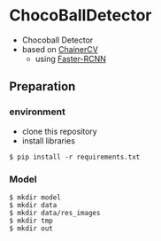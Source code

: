 # ChocoBallDetector

- Chocoball Detector
- based on [ChainerCV](https://chainercv.readthedocs.io/en/stable/#)
  - using [Faster-RCNN](https://chainercv.readthedocs.io/en/stable/reference/links/faster_rcnn.html?highlight=faster%20rcnn)

## Preparation
### environment
- clone this repository
- install libraries
```
$ pip install -r requirements.txt
```

### Model
```
$ mkdir model
$ mkdir data
$ mkdir data/res_images
$ mkdir tmp
$ mkdir out
```

